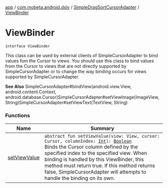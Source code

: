 [app](../../../index.md) / [com.mobeta.android.dslv](../../index.md) / [SimpleDragSortCursorAdapter](../index.md) / [ViewBinder](.)

# ViewBinder

`interface ViewBinder`

This class can be used by external clients of SimpleCursorAdapter to bind values fom the Cursor to views. You should use this class to bind values from the Cursor to views that are not directly supported by SimpleCursorAdapter or to change the way binding occurs for views supported by SimpleCursorAdapter.

**See Also**
SimpleCursorAdapter#bindView(android.view.View, android.content.Context, android.database.Cursor)SimpleCursorAdapter#setViewImage(ImageView, String)SimpleCursorAdapter#setViewText(TextView, String)

### Functions

| Name | Summary |
|---|---|
| [setViewValue](set-view-value.md) | `abstract fun setViewValue(view: View, cursor: Cursor, columnIndex: `[`Int`](https://kotlinlang.org/api/latest/jvm/stdlib/kotlin/-int/index.html)`): `[`Boolean`](https://kotlinlang.org/api/latest/jvm/stdlib/kotlin/-boolean/index.html)<br>Binds the Cursor column defined by the specified index to the specified view. When binding is handled by this ViewBinder, this method must return true. If this method returns false, SimpleCursorAdapter will attempts to handle the binding on its own. |
